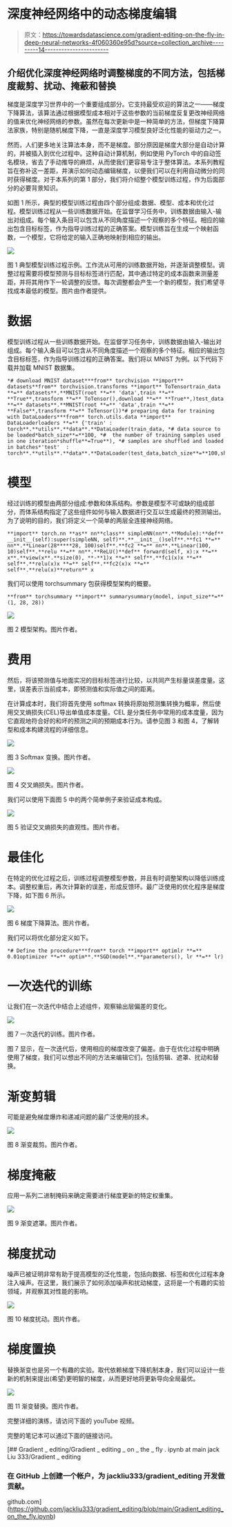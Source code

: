 # 深度神经网络中的动态梯度编辑

> 原文：<https://towardsdatascience.com/gradient-editing-on-the-fly-in-deep-neural-networks-4f060360e95d?source=collection_archive---------14----------------------->

## 介绍优化深度神经网络时调整梯度的不同方法，包括梯度裁剪、扰动、掩蔽和替换

梯度是深度学习世界中的一个重要组成部分。它支持最受欢迎的算法之一——梯度下降算法，该算法通过根据模型成本相对于这些参数的当前梯度反复更改神经网络的值来优化神经网络的参数。虽然在每次更新中是一种简单的方法，但梯度下降算法家族，特别是随机梯度下降，一直是深度学习模型良好泛化性能的驱动力之一。

然而，人们更多地关注算法本身，而不是梯度。部分原因是梯度大部分是自动计算的，并被插入到优化过程中。这种自动计算机制，例如使用 PyTorch 中的自动签名模块，省去了手动推导的麻烦，从而使我们更容易专注于整体算法。本系列教程旨在弥补这一差距，并演示如何动态编辑梯度，以便我们可以在利用自动微分的同时获得梯度。对于本系列的第 1 部分，我们将介绍整个模型训练过程，作为后面部分的必要背景知识。

如图 1 所示，典型的模型训练过程由四个部分组成:数据、模型、成本和优化过程。模型训练过程从一些训练数据开始。在监督学习任务中，训练数据由输入-输出对组成。每个输入条目可以包含从不同角度描述一个观察的多个特征。相应的输出包含目标标签，作为指导训练过程的正确答案。模型训练旨在生成一个映射函数，一个模型，它将给定的输入正确地映射到相应的输出。

![](img/2e2039bf86d1d9658dc2af1f1d95832b.png)

图 1 典型模型训练过程示例。工作流从可用的训练数据开始，并逐渐调整模型。调整过程需要将模型预测与目标标签进行匹配，其中通过特定的成本函数来测量差距，并将其用作下一轮调整的反馈。每次调整都会产生一个新的模型，我们希望寻找成本最低的模型。图片由作者提供。

# 数据

模型训练过程从一些训练数据开始。在监督学习任务中，训练数据由输入-输出对组成。每个输入条目可以包含从不同角度描述一个观察的多个特征。相应的输出包含目标标签，作为指导训练过程的正确答案。我们将以 MNIST 为例。以下代码下载并加载 MNIST 数据集。

```
*# download MNIST dataset***from** torchvision **import** datasets**from** torchvision.transforms **import** ToTensortrain_data **=** datasets**.**MNIST(root **=** 'data',train **=** **True**,transform **=** ToTensor(),download **=** **True**,)test_data **=** datasets**.**MNIST(root **=** 'data',train **=** **False**,transform **=** ToTensor())*# preparing data for training with DataLoaders***from** torch.utils.data **import** DataLoaderloaders **=** {'train' : torch**.**utils**.**data**.**DataLoader(train_data, *# data source to be loaded*batch_size**=**100, *#  the number of training samples used in one iteration*shuffle**=True**), *# samples are shuffled and loaded in batches*'test'  : torch**.**utils**.**data**.**DataLoader(test_data,batch_size**=**100,shuffle**=True**)}
```

# 模型

经过训练的模型由两部分组成:参数和体系结构。参数是模型不可或缺的组成部分，而体系结构指定了这些组件如何与输入数据进行交互以生成最终的预测输出。为了说明的目的，我们将定义一个简单的两层全连接神经网络。

```
**import** torch.nn **as** nn**class** simpleNN(nn**.**Module):**def** __init__(self):super(simpleNN, self)**.**__init__()self**.**fc1 **=** nn**.**Linear(28*****28, 100)self**.**fc2 **=** nn**.**Linear(100, 10)self**.**relu **=** nn**.**ReLU()**def** forward(self, x):x **=** x**.**view(x**.**size(0), **-**1)x **=** self**.**fc1(x)x **=** self**.**relu(x)x **=** self**.**fc2(x)x **=** self**.**relu(x)**return** x
```

我们可以使用 torchsummary 包获得模型架构的概要。

```
**from** torchsummary **import** summarysummary(model, input_size**=**(1, 28, 28))
```

![](img/da7b6841f4175028d344b37ac2f3df72.png)

图 2 模型架构。图片作者。

# 费用

然后，将该预测值与地面实况的目标标签进行比较，以共同产生标量误差度量。这里，误差表示当前成本，即预测值和实际值之间的距离。

在计算成本时，我们将首先使用 softmax 转换将原始预测集转换为概率，然后使用交叉熵损失(CEL)导出单值成本度量。CEL 是分类任务中常用的成本度量，因为它直观地符合好的和坏的预测之间的预期成本行为。请参见图 3 和图 4，了解转型和成本构建流程的详细信息。

![](img/26c56feae819edebda895d8a63e54371.png)

图 3 Softmax 变换。图片作者。

![](img/85154985ffcde6fdec434a1731faf33d.png)

图 4 交叉熵损失。图片作者。

我们可以使用下面图 5 中的两个简单例子来验证成本构成。

![](img/30508f3a5e39c2a200b08b28d097656d.png)

图 5 验证交叉熵损失的直观性。图片作者。

# 最佳化

在特定的优化过程之后，训练过程调整模型参数，并且有时调整架构以降低训练成本。调整权重后，再次计算新的误差，形成反馈环。最广泛使用的优化程序是梯度下降，如下图 6 所示。

![](img/f539c1ceb40c43e775d26684c9591923.png)

图 6 梯度下降算法。图片作者。

我们可以将优化部分定义如下。

```
*# Define the procedure***from** torch **import** optimlr **=** 0.01optimizer **=** optim**.**SGD(model**.**parameters(), lr **=** lr)
```

# 一次迭代的训练

让我们在一次迭代中结合上述组件，观察输出层偏差的变化。

![](img/409b405955c9db732d7cea2d0c3d8517.png)

图 7 一次迭代的训练。图片作者。

图 7 显示，在一次迭代后，使用相应的梯度改变了偏差。由于在优化过程中明确使用了梯度，我们可以想出不同的方法来编辑它们，包括剪辑、遮罩、扰动和替换。

# 渐变剪辑

可能是避免梯度爆炸和递减问题的最广泛使用的技术。

![](img/3fe08fc69d932c4758f68ac8cf03be5b.png)

图 8 渐变裁剪。图片作者。

# 梯度掩蔽

应用一系列二进制掩码来确定需要进行梯度更新的特定权重集。

![](img/0c10b1b4d627a24fc6933a656141bf1d.png)

图 9 渐变遮罩。图片作者。

# 梯度扰动

噪声已被证明非常有助于提高模型的泛化性能，包括向数据、标签和优化过程本身注入噪声。在这里，我们展示了如何添加噪声和扰动梯度，这将是一个有趣的实验领域，并观察其对性能的影响。

![](img/3844a8b7e60c17b119ceb74a8519b0ff.png)

图 10 梯度扰动。图片作者。

# 梯度置换

替换渐变也是另一个有趣的实验。取代依赖梯度下降机制本身，我们可以设计一些新的机制来提出(希望)更明智的梯度，从而更好地将更新导向全局最优。

![](img/e3fa3167c95bcb35554d12c5f982dc42.png)

图 11 渐变替换。图片作者。

完整详细的演练，请访问下面的 youTube 视频。

完整的笔记本可以通过下面的链接访问。

[](https://github.com/jackliu333/gradient_editing/blob/main/Gradient_editing_on_the_fly.ipynb) [## Gradient _ editing/Gradient _ editing _ on _ the _ fly . ipynb at main jack Liu 333/Gradient _ editing

### 在 GitHub 上创建一个帐户，为 jackliu333/gradient_editing 开发做贡献。

github.com](https://github.com/jackliu333/gradient_editing/blob/main/Gradient_editing_on_the_fly.ipynb)